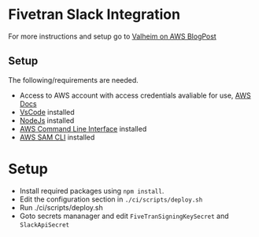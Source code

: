 # Fivetran Slack Integration
For more instructions and setup go to [Valheim on AWS BlogPost](https://mechanicalrock.github.io/2022/06/09/fivetran-webhook-notifications.html)


## Setup
The following/requirements are needed.
- Access to AWS account with access credentials avaliable for use,  [AWS Docs](https://docs.aws.amazon.com/cli/latest/userguide/cli-configure-files.html)
- [VsCode](https://code.visualstudio.com) installed
- [NodeJs](https://nodejs.org/en/download/) installed
- [AWS Command Line Interface](https://aws.amazon.com/cli/) installed
- [AWS SAM CLI](https://docs.aws.amazon.com/serverless-application-model/latest/developerguide/serverless-sam-cli-install.html) installed

# Setup
- Install required packages using ```npm install```.
- Edit the configuration section in `./ci/scripts/deploy.sh`
- Run ./ci/scripts/deploy.sh
- Goto secrets mananager and edit ```FiveTranSigningKeySecret``` and ```SlackApiSecret```




